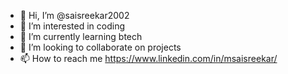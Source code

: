 - 👋 Hi, I’m @saisreekar2002
- 👀 I’m interested in coding
- 🌱 I’m currently learning btech
- 💞️ I’m looking to collaborate on projects
- 📫 How to reach me https://www.linkedin.com/in/msaisreekar/

<!---
saisreekar2002/saisreekar2002 is a ✨ special ✨ repository because its `README.md` (this file) appears on your GitHub profile.
You can click the Preview link to take a look at your changes.
--->
